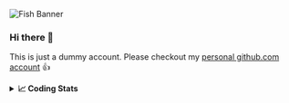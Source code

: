 ![Fish Banner](assets/fish.gif)

### Hi there 👋

This is just a dummy account. Please checkout my [personal github.com account] 👍

[personal github.com account]: <https://github.com/SimonWoodtli>

<details>                                                                          
  <summary><b>📈 Coding Stats</b></summary>                                        
  <p align="center"><a href="https://wakatime.com/@SimonWoodtli">                  
  <img align="center" width="400" height="300" src="https://wakatime.com/share/@SimonWoodtli/7761bcef-e104-47d9-912a-dfd6bf08868b.svg" />
  </a>                                                                             
  <a href="https://wakatime.com/@SimonWoodtli">                                    
  <img align="center" width="400" height="300" src="https://wakatime.com/share/@SimonWoodtli/341953df-6a40-47b7-8220-ace4eabe0a17.svg" />
  </a></p>                                                                      
  <p align="center"><a href="https://wakatime.com/@SimonWoodtli">               
  <img align="center" width="400" height="300" src="https://wakatime.com/share/@SimonWoodtli/8b658d90-cf49-4d76-b37e-a5679d5a21b7.svg" />
  </a>                                                                          
  <a href="https://wakatime.com/@SimonWoodtli">                                 
  <img align="center" width="400" height="300" src="https://wakatime.com/share/@SimonWoodtli/ec82b93c-e72b-4bcc-83ed-8f483d24a9ce.svg" />
  </a></p>                                                                      
  <h4> 🔥 Editors:<h4>
  <br>
  <p style="font-size: 12px; color: blue;">Vim            15            100.0</p>                                              
                                                                                
</details>
